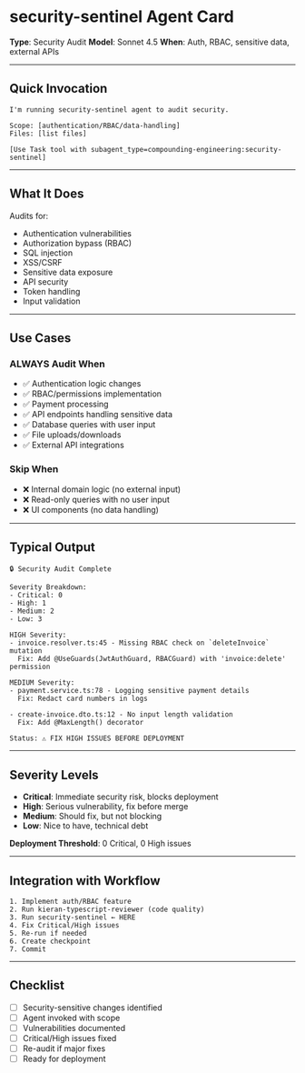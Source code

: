# security-sentinel Agent Card

**Type**: Security Audit
**Model**: Sonnet 4.5
**When**: Auth, RBAC, sensitive data, external APIs

---

## Quick Invocation

```
I'm running security-sentinel agent to audit security.

Scope: [authentication/RBAC/data-handling]
Files: [list files]

[Use Task tool with subagent_type=compounding-engineering:security-sentinel]
```

---

## What It Does

Audits for:
- Authentication vulnerabilities
- Authorization bypass (RBAC)
- SQL injection
- XSS/CSRF
- Sensitive data exposure
- API security
- Token handling
- Input validation

---

## Use Cases

### ALWAYS Audit When
- ✅ Authentication logic changes
- ✅ RBAC/permissions implementation
- ✅ Payment processing
- ✅ API endpoints handling sensitive data
- ✅ Database queries with user input
- ✅ File uploads/downloads
- ✅ External API integrations

### Skip When
- ❌ Internal domain logic (no external input)
- ❌ Read-only queries with no user input
- ❌ UI components (no data handling)

---

## Typical Output

```
🔒 Security Audit Complete

Severity Breakdown:
- Critical: 0
- High: 1
- Medium: 2
- Low: 3

HIGH Severity:
- invoice.resolver.ts:45 - Missing RBAC check on `deleteInvoice` mutation
  Fix: Add @UseGuards(JwtAuthGuard, RBACGuard) with 'invoice:delete' permission

MEDIUM Severity:
- payment.service.ts:78 - Logging sensitive payment details
  Fix: Redact card numbers in logs

- create-invoice.dto.ts:12 - No input length validation
  Fix: Add @MaxLength() decorator

Status: ⚠️ FIX HIGH ISSUES BEFORE DEPLOYMENT
```

---

## Severity Levels

- **Critical**: Immediate security risk, blocks deployment
- **High**: Serious vulnerability, fix before merge
- **Medium**: Should fix, but not blocking
- **Low**: Nice to have, technical debt

**Deployment Threshold**: 0 Critical, 0 High issues

---

## Integration with Workflow

```
1. Implement auth/RBAC feature
2. Run kieran-typescript-reviewer (code quality)
3. Run security-sentinel ← HERE
4. Fix Critical/High issues
5. Re-run if needed
6. Create checkpoint
7. Commit
```

---

## Checklist

- [ ] Security-sensitive changes identified
- [ ] Agent invoked with scope
- [ ] Vulnerabilities documented
- [ ] Critical/High issues fixed
- [ ] Re-audit if major fixes
- [ ] Ready for deployment
